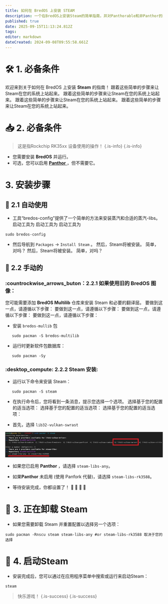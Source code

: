 ```yaml
---
title: 如何在 BredOS 上安装 STEAM
description: 一个在BredOS上安装Steam的简单指南，并对Panthorable和非Panthor的配置进行分步说明。
published: true
date: 2025-09-15T11:13:24.812Z
tags:
editor: markdown
dateCreated: 2024-09-08T09:55:58.661Z
---
```


# 🛠️ 1. 必备条件

欢迎来到关于如何在 BredOS 上安装 **Steam** 的指南！ 跟着这些简单的步骤来让Steam在您的系统上站起来。 跟着这些简单的步骤来让Steam在您的系统上站起来。 跟着这些简单的步骤来让Steam在您的系统上站起来。 跟着这些简单的步骤来让Steam在您的系统上站起来。

# 📥 2. 必备条件

> 这是指Rockchip RK35xx 设备使用的操作！
> {.is-info}
> {.is-info}

- 您需要安装 **BredOS** 并运行。
- 可选，您可以启用 [**Panthor** ](/how-to/how-to-setup-panthor)，但不需要它。

# 3. 安装步骤

## 🤖 2.1 自动使用

- 工具“bredos-config”提供了一个简单的方法来安装蒸汽和合适的蒸汽-libs。 启动工具为 启动工具为 启动工具为

```
sudo bredos-config
```

- 然后导航到 `Packages` -> `Install Steam` 。 然后，Steam将被安装。 简单，对吗？ 然后，Steam将被安装。 简单，对吗？

## 🦶 2.2 手动的

### :countrockwise_arrows_buton：2.2.1 如果使用旧的 BredOS 图像：

您可能需要添加 **BredOS Multilib** 仓库来安装 Steam 和必要的翻译层。 要做到这一点，请遵循以下步骤： 要做到这一点，请遵循以下步骤： 要做到这一点，请遵循以下步骤： 要做到这一点，请遵循以下步骤：

- 安装 `bredos-mullib` 包

```
   sudo pacman -S bredos-multilib
```

- 运行时更新软件包数据库：

```
   sudo pacman -Sy
```

### :desktop_compute: 2.2.2 Steam 安装:

- 运行以下命令来安装 Steam：

```
   sudo pacman -S steam
```

- 在执行命令后，您将看到一条消息，提示您选择一个选项。 选择基于您的配置的适当选项： 选择基于您的配置的适当选项： 选择基于您的配置的适当选项：

- 首先，选择 `lib32-vulkan-swrast`

![steam_libs_selection.png](/steam_libs_selection.png)

- 如果您已启用 **Panthor** ，请选择 `steam-libs-any`。

- 如果**Panthor** 未启用 (使用 Panfork 代替)，请选择 `steam-libs-rk3588`。

- 等待安装完成，你都设置了！ 🎉 🎉 🎉 🎉

# 🔄 3. 正在卸载 Steam

- 如果您需要卸载 Steam 并重置配置以选择另一个选项：

```
sudo pacman -Rnscu steam steam-libs-any #or steam-libs-rk3588 取决于您的选择
```

# 🚀 4. 启动Steam

- 安装完成后，您可以通过在应用程序菜单中搜索或运行来启动Steam：

```
steam
```

> 快乐游戏！
> {.is-success}
> {.is-success}

